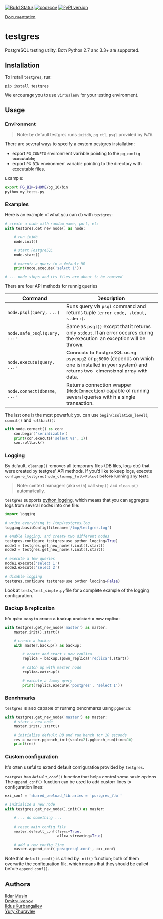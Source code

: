 [![Build Status](https://travis-ci.com/postgrespro/testgres.svg?branch=master)](https://travis-ci.com/postgrespro/testgres)
[![codecov](https://codecov.io/gh/postgrespro/testgres/branch/master/graph/badge.svg)](https://codecov.io/gh/postgrespro/testgres)
[![PyPI version](https://badge.fury.io/py/testgres.svg)](https://badge.fury.io/py/testgres)

[Documentation](https://postgrespro.github.io/testgres/)

# testgres

PostgreSQL testing utility. Both Python 2.7 and 3.3+ are supported.


## Installation

To install `testgres`, run:

```
pip install testgres
```

We encourage you to use `virtualenv` for your testing environment.


## Usage

### Environment

> Note: by default testgres runs `initdb`, `pg_ctl`, `psql` provided by `PATH`.

There are several ways to specify a custom postgres installation:

* export `PG_CONFIG` environment variable pointing to the `pg_config` executable;
* export `PG_BIN` environment variable pointing to the directory with executable files.

Example:

```bash
export PG_BIN=$HOME/pg_10/bin
python my_tests.py
```


### Examples

Here is an example of what you can do with `testgres`:

```python
# create a node with random name, port, etc
with testgres.get_new_node() as node:

    # run inidb
    node.init()

    # start PostgreSQL
    node.start()

    # execute a query in a default DB
    print(node.execute('select 1'))

# ... node stops and its files are about to be removed
```

There are four API methods for runnig queries:

| Command | Description |
|----------------------------------|-----------------------------------------------------------------------------------------------------------------------------------------------------|
| `node.psql(query, ...)` | Runs query via `psql` command and returns tuple `(error code, stdout, stderr)`. |
| `node.safe_psql(query, ...)` | Same as `psql()` except that it returns only `stdout`. If an error occures during the execution, an exception will be thrown. |
| `node.execute(query, ...)` | Connects to PostgreSQL using `psycopg2` or `pg8000` (depends on which one is installed in your system) and returns two-dimensional array with data. |
| `node.connect(dbname, ...)` | Returns connection wrapper (`NodeConnection`) capable of running several queries within a single transaction. |

The last one is the most powerful: you can use `begin(isolation_level)`, `commit()` and `rollback()`:
```python
with node.connect() as con:
    con.begin('serializable')
    print(con.execute('select %s', 1))
    con.rollback()
```


### Logging

By default, `cleanup()` removes all temporary files (DB files, logs etc) that were created by testgres' API methods.
If you'd like to keep logs, execute `configure_testgres(node_cleanup_full=False)` before running any tests.

> Note: context managers (aka `with`) call `stop()` and `cleanup()` automatically.

`testgres` supports [python logging](https://docs.python.org/3.6/library/logging.html),
which means that you can aggregate logs from several nodes into one file:

```python
import logging

# write everything to /tmp/testgres.log
logging.basicConfig(filename='/tmp/testgres.log')

# enable logging, and create two different nodes
testgres.configure_testgres(use_python_logging=True)
node1 = testgres.get_new_node().init().start()
node2 = testgres.get_new_node().init().start()

# execute a few queries
node1.execute('select 1')
node2.execute('select 2')

# disable logging
testgres.configure_testgres(use_python_logging=False)
```

Look at `tests/test_simple.py` file for a complete example of the logging
configuration.


### Backup & replication

It's quite easy to create a backup and start a new replica:

```python
with testgres.get_new_node('master') as master:
    master.init().start()

    # create a backup
    with master.backup() as backup:

        # create and start a new replica
        replica = backup.spawn_replica('replica').start()

        # catch up with master node
        replica.catchup()

        # execute a dummy query
        print(replica.execute('postgres', 'select 1'))
```

### Benchmarks

`testgres` is also capable of running benchmarks using `pgbench`:

```python
with testgres.get_new_node('master') as master:
    # start a new node
    master.init().start()

    # initialize default DB and run bench for 10 seconds
    res = master.pgbench_init(scale=2).pgbench_run(time=10)
    print(res)
```


### Custom configuration

It's often useful to extend default configuration provided by `testgres`.

`testgres` has `default_conf()` function that helps control some basic
options. The `append_conf()` function can be used to add custom
lines to configuration lines:

```python
ext_conf = "shared_preload_libraries = 'postgres_fdw'"

# initialize a new node
with testgres.get_new_node().init() as master:

    # ... do something ...
	
    # reset main config file
    master.default_conf(fsync=True,
                        allow_streaming=True)

    # add a new config line
    master.append_conf('postgresql.conf', ext_conf)
```

Note that `default_conf()` is called by `init()` function; both of them overwrite
the configuration file, which means that they should be called before `append_conf()`.


## Authors

[Ildar Musin](https://github.com/zilder)  
[Dmitry Ivanov](https://github.com/funbringer)  
[Ildus Kurbangaliev](https://github.com/ildus)  
[Yury Zhuravlev](https://github.com/stalkerg)  
